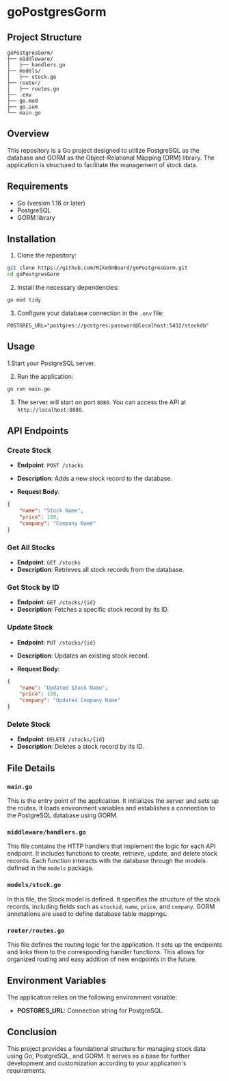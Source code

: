 # **goPostgresGorm**
## **Project Structure**
```
goPostgresGorm/
├── middleware/
│   ├── handlers.go
├── models/
│   ├── stock.go
├── router/
│   ├── routes.go
├── .env
├── go.mod
├── go.sum
└── main.go
```
## **Overview**
This repository is a Go project designed to utilize PostgreSQL as the database and GORM as the Object-Relational Mapping (ORM) library. The application is structured to facilitate the management of stock data.

## **Requirements**
- Go (version 1.16 or later)
- PostgreSQL
- GORM library
## **Installation**
1. Clone the repository:

```bash
git clone https://github.com/MikeOnBoard/goPostgresGorm.git
cd goPostgresGorm
```
2. Install the necessary dependencies:

```bash
go mod tidy
```
3. Configure your database connection in the ``.env`` file:

```plaintext
POSTGRES_URL="postgres://postgres:password@localhost:5432/stockdb"
```
## **Usage**
1.Start your PostgreSQL server.

2. Run the application:

```bash
go run main.go
```
3. The server will start on port ``8080``. You can access the API at ``http://localhost:8080``.

## **API Endpoints**
### **Create Stock**
- **Endpoint**: ``POST /stocks``

- **Description**: Adds a new stock record to the database.

- **Request Body**:

```json
{
    "name": "Stock Name",
    "price": 100,
    "company": "Company Name"
}
```
### **Get All Stocks**
- **Endpoint**: ``GET /stocks``
- **Description**: Retrieves all stock records from the database.
### **Get Stock by ID**
- **Endpoint**: ``GET /stocks/{id}``
- **Description**: Fetches a specific stock record by its ID.
### **Update Stock**
- **Endpoint**: ``PUT /stocks/{id}``

- **Description**: Updates an existing stock record.

- **Request Body**:

```json
{
    "name": "Updated Stock Name",
    "price": 150,
    "company": "Updated Company Name"
}
```
### **Delete Stock**
- **Endpoint**: ``DELETE /stocks/{id}``
- **Description**: Deletes a stock record by its ID.
## **File Details**
### **``main.go``**
This is the entry point of the application. It initializes the server and sets up the routes. It loads environment variables and establishes a connection to the PostgreSQL database using GORM.

### **``middleware/handlers.go``**
This file contains the HTTP handlers that implement the logic for each API endpoint. It includes functions to create, retrieve, update, and delete stock records. Each function interacts with the database through the models defined in the ``models`` package.

### **``models/stock.go``**
In this file, the Stock model is defined. It specifies the structure of the stock records, including fields such as ``stockid``, ``name``, ``price``, and ``company``. GORM annotations are used to define database table mappings.

### **``router/routes.go``**
This file defines the routing logic for the application. It sets up the endpoints and links them to the corresponding handler functions. This allows for organized routing and easy addition of new endpoints in the future.

## Environment Variables
The application relies on the following environment variable:

- **POSTGRES_URL**: Connection string for PostgreSQL.
## Conclusion
This project provides a foundational structure for managing stock data using Go, PostgreSQL, and GORM. It serves as a base for further development and customization according to your application's requirements.